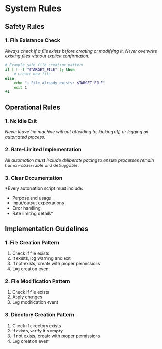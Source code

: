 # System Rules

## Safety Rules

### 1. File Existence Check
*Always check if a file exists before creating or modifying it. Never overwrite existing files without explicit confirmation.*

```sh
# Example safe file creation pattern
if [ ! -f "$TARGET_FILE" ]; then
    # Create new file
else
    echo "⚠️ File already exists: $TARGET_FILE"
    exit 1
fi
```

## Operational Rules

### 1. No Idle Exit
*Never leave the machine without attending to, kicking off, or logging an automated process.*

### 2. Rate-Limited Implementation
*All automation must include deliberate pacing to ensure processes remain human-observable and debuggable.*

### 3. Clear Documentation
*Every automation script must include:
- Purpose and usage
- Input/output expectations
- Error handling
- Rate limiting details*

## Implementation Guidelines

### 1. File Creation Pattern
1. Check if file exists
2. If exists, log warning and exit
3. If not exists, create with proper permissions
4. Log creation event

### 2. File Modification Pattern
1. Check if file exists 
2. Apply changes
3. Log modification event

### 3. Directory Creation Pattern
1. Check if directory exists
2. If exists, verify it's empty
3. If not exists, create with proper permissions
4. Log creation event 
